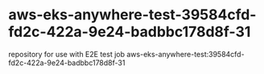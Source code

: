 # aws-eks-anywhere-test-39584cfd-fd2c-422a-9e24-badbbc178d8f-31
repository for use with E2E test job aws-eks-anywhere-test:39584cfd-fd2c-422a-9e24-badbbc178d8f-31
